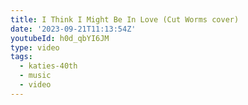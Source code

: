 ```yaml
---
title: I Think I Might Be In Love (Cut Worms cover)
date: '2023-09-21T11:13:54Z'
youtubeId: h0d_qbYI6JM
type: video
tags:
  - katies-40th
  - music
  - video
---
```


